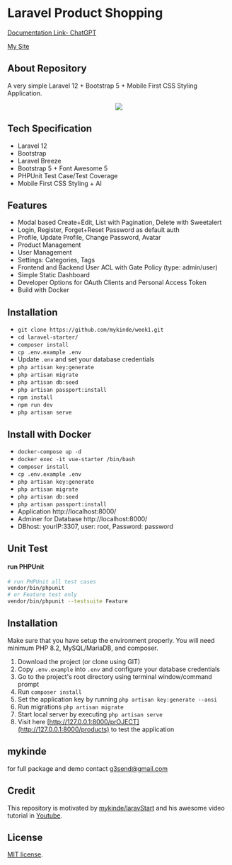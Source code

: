 # Laravel Product Shopping



[Documentation Link- ChatGPT](https://chatgpt.com/share/682c3f05-3a14-8004-9a92-4983891c397f)

[My Site](https://mykinde.github.io/site/)



## About Repository

A very simple Laravel 12 + Bootstrap 5 + Mobile First CSS Styling Application.
<p align="center">
<img src="https://i.imgur.com/111111mZAHbUL.png">

</p>

## Tech Specification

- Laravel 12
- Bootstrap
- Laravel Breeze
- Bootstrap 5 + Font Awesome 5
- PHPUnit Test Case/Test Coverage
- Mobile First CSS Styling + AI

## Features

- Modal based Create+Edit, List with Pagination, Delete with Sweetalert
- Login, Register, Forget+Reset Password as default auth
- Profile, Update Profile, Change Password, Avatar
- Product Management 
- User Management
- Settings: Categories, Tags
- Frontend and Backend User ACL with Gate Policy (type: admin/user)
- Simple Static Dashboard
- Developer Options for OAuth Clients and Personal Access Token
- Build with Docker

## Installation

- `git clone https://github.com/mykinde/week1.git`
- `cd laravel-starter/`
- `composer install`
- `cp .env.example .env`
- Update `.env` and set your database credentials
- `php artisan key:generate`
- `php artisan migrate`
- `php artisan db:seed`
- `php artisan passport:install`
- `npm install`
- `npm run dev`
- `php artisan serve`

## Install with Docker

- `docker-compose up -d`
- `docker exec -it vue-starter /bin/bash`
- `composer install`
- `cp .env.example .env`
- `php artisan key:generate`
- `php artisan migrate`
- `php artisan db:seed`
- `php artisan passport:install`
- Application http://localhost:8000/
- Adminer for Database http://localhost:8000/
- DBhost: yourIP:3307, user: root, Password: password


## Unit Test

#### run PHPUnit

```bash
# run PHPUnit all test cases
vendor/bin/phpunit
# or Feature test only
vendor/bin/phpunit --testsuite Feature
```



## Installation 
Make sure that you have setup the environment properly. You will need minimum PHP 8.2, MySQL/MariaDB, and composer.

1. Download the project (or clone using GIT)
2. Copy `.env.example` into `.env` and configure your database credentials
3. Go to the project's root directory using terminal window/command prompt
4. Run `composer install`
5. Set the application key by running `php artisan key:generate --ansi`
6. Run migrations `php artisan migrate`
7. Start local server by executing `php artisan serve`
8. Visit here [http://127.0.0.1:8000/prOJECT](http://127.0.0.1:8000/products) to test the application
## mykinde
for full package and demo contact g3send@gmail.com

## Credit
This repository is motivated by [mykinde/laravStart](https://github.com/mykinde/week1.git) and his awesome video tutorial in [Youtube](https://www.youtube.com/playlist?list=PLE6CJ8yYNo7LvHjVBWX0fjeb5A7nWimzj).

## License

[MIT license](https://opensource.org/licenses/MIT).
